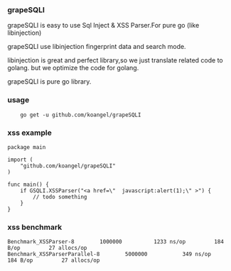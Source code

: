 ### grapeSQLI

grapeSQLI is easy to use Sql Inject & XSS Parser.For pure go (like libinjection)

grapeSQLI use libinjection fingerprint data and search mode.

libinjection is great and perfect library,so we just translate related code to golang. but we optimize the code for golang.

grapeSQLI is pure go library.


### usage

```
    go get -u github.com/koangel/grapeSQLI
```

### xss example

```
package main

import (
    "github.com/koangel/grapeSQLI"
)

func main() {
    if GSQLI.XSSParser("<a href=\"  javascript:alert(1);\" >") {
        // todo something
    }
}

```

### xss benchmark

```
Benchmark_XSSParser-8   	 1000000	      1233 ns/op	     184 B/op	      27 allocs/op
Benchmark_XSSParserParallel-8   	 5000000	       349 ns/op	     184 B/op	      27 allocs/op
```